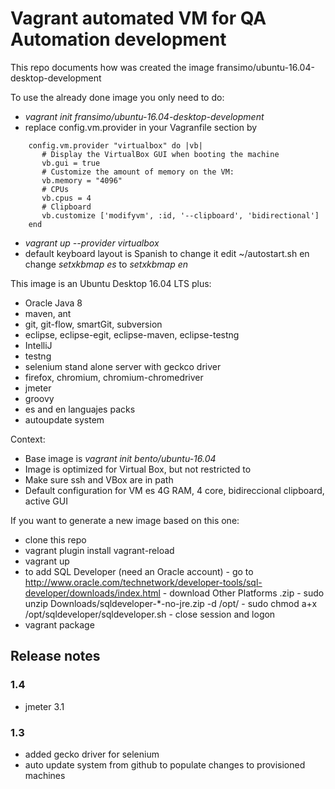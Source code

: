# Vagrant automated VM for QA Automation development

This repo documents how was created the image fransimo/ubuntu-16.04-desktop-development

To use the already done image you only need to do:
  -  *vagrant init fransimo/ubuntu-16.04-desktop-development*
  -  replace config.vm.provider in your Vagranfile section by
```
    config.vm.provider "virtualbox" do |vb|
       # Display the VirtualBox GUI when booting the machine
       vb.gui = true
       # Customize the amount of memory on the VM:
       vb.memory = "4096"
       # CPUs
       vb.cpus = 4
       # Clipboard
       vb.customize ['modifyvm', :id, '--clipboard', 'bidirectional'] 
    end
```
  -  *vagrant up --provider virtualbox*
  -  default keyboard layout is Spanish to change it edit ~/autostart.sh en change *setxkbmap es* to *setxkbmap en*

This image is an Ubuntu Desktop 16.04 LTS plus:
  -  Oracle Java 8
  -  maven,  ant  
  -  git, git-flow, smartGit, subversion 
  -  eclipse, eclipse-egit, eclipse-maven, eclipse-testng
  -  IntelliJ
  -  testng 
  -  selenium stand alone server with geckco driver
  -  firefox, chromium, chromium-chromedriver
  -  jmeter
  -  groovy
  -  es and en languajes packs
  -  autoupdate system 

Context:
  -  Base image is *vagrant init bento/ubuntu-16.04*
  -  Image is optimized for Virtual Box, but not restricted to
  -  Make sure ssh and VBox are in path
  -  Default configuration for VM es 4G RAM, 4 core, bidireccional clipboard, active GUI

If you want to generate a new image based on this one:
  -  clone this repo
  -  vagrant plugin install vagrant-reload
  -  vagrant up
  -  to add SQL Developer (need an Oracle account)
    - go to http://www.oracle.com/technetwork/developer-tools/sql-developer/downloads/index.html
	- download Other Platforms .zip
	- sudo unzip Downloads/sqldeveloper-*-no-jre.zip -d /opt/
	- sudo chmod a+x /opt/sqldeveloper/sqldeveloper.sh
	- close session and logon
  -  vagrant package

## Release notes 
### 1.4
 - jmeter 3.1 
### 1.3
 - added gecko driver for selenium
 - auto update system from github to populate changes to provisioned machines 

